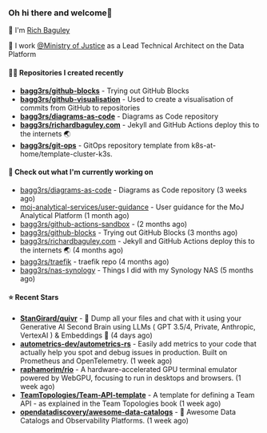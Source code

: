 ### Oh hi there and welcome👋

👐 I'm [Rich Baguley](https://richardbaguley.com/about)

🏢 I work [@Ministry of Justice](https://github.com/ministryofjustice) as a Lead Technical Architect on the Data Platform

#### 👨‍💻 Repositories I created recently
- **[bagg3rs/github-blocks](https://github.com/bagg3rs/github-blocks)** - Trying out GitHub Blocks
- **[bagg3rs/github-visualisation](https://github.com/bagg3rs/github-visualisation)** - Used to create a visualisation of commits from GitHub to repositories
- **[bagg3rs/diagrams-as-code](https://github.com/bagg3rs/diagrams-as-code)** - Diagrams as Code repository
- **[bagg3rs/richardbaguley.com](https://github.com/bagg3rs/richardbaguley.com)** - Jekyll and GitHub Actions deploy this to the internets 🌏
- **[bagg3rs/git-ops](https://github.com/bagg3rs/git-ops)** - GitOps repository template from k8s-at-home/template-cluster-k3s.

#### 👷 Check out what I'm currently working on

- [bagg3rs/diagrams-as-code](https://github.com/bagg3rs/diagrams-as-code) - Diagrams as Code repository (3 weeks ago)
- [moj-analytical-services/user-guidance](https://github.com/moj-analytical-services/user-guidance) - User guidance for the MoJ Analytical Platform (1 month ago)
- [bagg3rs/github-actions-sandbox](https://github.com/bagg3rs/github-actions-sandbox) -  (2 months ago)
- [bagg3rs/github-blocks](https://github.com/bagg3rs/github-blocks) - Trying out GitHub Blocks (3 months ago)
- [bagg3rs/richardbaguley.com](https://github.com/bagg3rs/richardbaguley.com) - Jekyll and GitHub Actions deploy this to the internets 🌏 (4 months ago)
- [bagg3rs/traefik](https://github.com/bagg3rs/traefik) - traefik repo (4 months ago)
- [bagg3rs/nas-synology](https://github.com/bagg3rs/nas-synology) - Things I did with my Synology NAS (5 months ago)

#### ⭐ Recent Stars


- **[StanGirard/quivr](https://github.com/StanGirard/quivr)** - 🧠 Dump all your files and chat with it using your Generative AI Second Brain using LLMs ( GPT 3.5/4, Private, Anthropic, VertexAI ) &amp; Embeddings 🧠  (4 days ago)
- **[autometrics-dev/autometrics-rs](https://github.com/autometrics-dev/autometrics-rs)** - Easily add metrics to your code that actually help you spot and debug issues in production. Built on Prometheus and OpenTelemetry. (1 week ago)
- **[raphamorim/rio](https://github.com/raphamorim/rio)** - A hardware-accelerated GPU terminal emulator powered by WebGPU, focusing to run in desktops and browsers. (1 week ago)
- **[TeamTopologies/Team-API-template](https://github.com/TeamTopologies/Team-API-template)** - A template for defining a Team API - as explained in the Team Topologies book (1 week ago)
- **[opendatadiscovery/awesome-data-catalogs](https://github.com/opendatadiscovery/awesome-data-catalogs)** - 📙 Awesome Data Catalogs and Observability Platforms.  (1 week ago)
